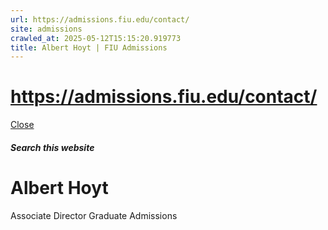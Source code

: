 ```yaml
---
url: https://admissions.fiu.edu/contact/
site: admissions
crawled_at: 2025-05-12T15:15:20.919773
title: Albert Hoyt | FIU Admissions
---
```


# https://admissions.fiu.edu/contact/

[ Close ](https://admissions.fiu.edu/contact/find-your-counselor/counselors/albert-hoyt.html)
##### Search this website
# Albert Hoyt
Associate Director
Graduate Admissions

